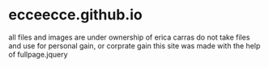 # ecceecce.github.io
all files and images are under ownership of erica carras
do not take files and use for personal gain, or corprate gain
this site was made with the help of fullpage.jquery

